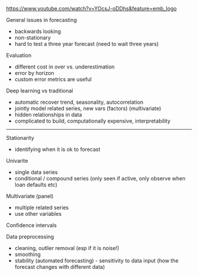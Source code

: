 https://www.youtube.com/watch?v=YOcsJ-oDDhs&feature=emb_logo

General issues in forecasting
- backwards looking
- non-stationary
- hard to test a three year forecast (need to wait three years)

Evaluation
- different cost in over vs. underestimation
- error by horizon
- custom error metrics are useful

Deep learning vs traditional
- automatic recover trend, seasonality, autocorrelation
- jointly model related series, new vars (factors) (multivariate)
- hidden relationships in data
- complicated to build, computationally expensive, interpretability

---

Stationarity
- identifying when it is ok to forecast

Univarite
- single data series
- conditional / compound series (only seen if active, only observe when loan defaults etc)

Multivariate (panel)
- multiple related series
- use other variables

Confidence intervals

Data preprocessing
- cleaning, outlier removal (esp if it is noise!)
- smoothing
- stability (automated forecasting) - sensitivity to data input (how the forecast changes with different data)
